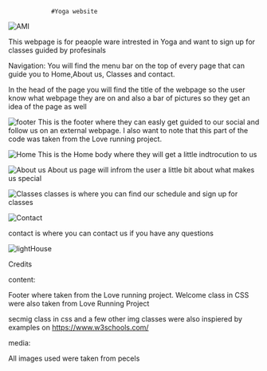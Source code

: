                 #Yoga website


![AMI](https://user-images.githubusercontent.com/100727900/161029622-32920827-6572-44ef-aff5-722489c48c3e.PNG)

This webpage is for peaople ware intrested in Yoga and want to sign up for classes guided by profesinals

Navigation:
You will find the menu bar on the top of every page that can guide you to Home,About us, Classes and contact.


In the head of the page you will find the title of the webpage so the user know what webpage they are on and also a bar of pictures so they get an idea of the page as well


![footer](https://user-images.githubusercontent.com/100727900/161032031-fef2fdee-470f-4b9e-8ee6-3c466c395424.PNG)
This is the footer where they can easly get guided to our social and follow us on an external webpage. I also want to note that this part of the code was taken from the Love running project.

![Home](https://user-images.githubusercontent.com/100727900/161032472-c39a3b7e-43a5-4e90-992a-c28ce82c6cd9.PNG)
This is the Home body where they will get a little indtrocution to us

![About us](https://user-images.githubusercontent.com/100727900/161032617-95eabf5d-cf1e-4ef0-bc90-09eec3885318.PNG)
About us page will infrom the user a little bit about what makes us special

![Classes](https://user-images.githubusercontent.com/100727900/161032700-f7e809c7-d733-49d3-9046-03d65411b5da.PNG)
classes is where you can find our schedule and sign up for classes

![Contact](https://user-images.githubusercontent.com/100727900/161032770-11569523-9ef0-4467-b77a-1fbb033c56a3.PNG)

contact is where you can contact us if you have any questions




![lightHouse](https://user-images.githubusercontent.com/100727900/161034027-665aa329-41a0-4526-b7d0-2e282feb79cb.PNG)




Credits

content:

Footer where taken from the Love running project. Welcome class in CSS were also taken from Love Running Project

secmig class in css and a few other img classes were also inspiered by examples on https://www.w3schools.com/

media:

All images used were taken from pecels
